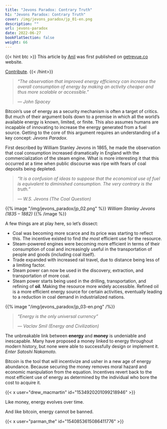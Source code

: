 ```yaml
---
title: "Jevons Paradox: Contrary Truth"
h1: "Jevons Paradox: Contrary Truth"
cover: /img/jevons_paradox/jp_01-en.png
description: ""
url: jevons-paradox
date: 2022-06-27
bookFlatSection: false
weight: 66
---
```


{{< hint btc >}}
This article by [Anil](https://twitter.com/anilsaidso) was first published on [getrevue.co](http://web.archive.org/web/20220627172832/https://www.getrevue.co/profile/anilsaidso/issues/jevons-paradox-contrary-truth-1242351) website.

[Contribute](/contribute/).
{{< /hint>}}

> *“The observation that improved energy efficiency can increase the overall consumption of energy by making an activity cheaper and thus more scalable or accessible.”* 
> 
> _— John Spacey_

Bitcoin’s use of energy as a security mechanism is often a target of critics. But much of their argument boils down to a premise in which all the world’s available energy is known, limited, or finite. This also assumes humans are incapable of innovating to increase the energy generated from a fuel source. Getting to the core of this argument requires an understanding of a key concept: _Jevons Paradox._

First described by William Stanley Jevons in 1865, he made the observation that coal consumption increased dramatically in England with the commercialization of the steam engine. What is more interesting it that this occurred at a time when public discourse was ripe with fears of coal deposits being depleted.

> _“It is a confusion of ideas to suppose that the economical use of fuel is equivalent to diminished consumption. The very contrary is the truth.”_
> 
> _— W.S. Jevons (The Coal Question)_

{{% image "/img/jevons_paradox/jp_02.png" %}}
*William Stanley Jevons (1835 – 1882)*
{{% /image %}}

A few things are at play here, so let’s dissect:

- Coal was becoming more scarce and its price was starting to reflect this. The incentive existed to find _the most_ efficient use for the resource.
- Steam-powered engines were becoming more efficient in terms of their consumption of coal and increasingly useful in the transportation of people and goods (including coal itself).
- Trade expanded with increased rail travel, due to distance being less of a limiting factor.
- Steam power can now be used in the discovery, extraction, and transportation of more coal.
- Steam power starts being used in the drilling, transportation, and refining of **oil**. Making the resource more widely accessible. Refined oil is a more efficient energy source for certain activities, eventually leading to a reduction in coal demand in industrialized nations.

{{% image "/img/jevons_paradox/jp_03-en.png" /%}}

> *“Energy is the only universal currency”* 
> 
> _— Vaclav Smil (Energy and Civilization)_

The unbreakable link between **energy** and **money** is undeniable and inescapable. Many have proposed a money linked to energy throughout modern history, but none were able to successfully design or implement it. _Enter Satoshi Nakamoto._

Bitcoin is the tool that will incentivize and usher in a new age of energy abundance. Because securing the money removes moral hazard and economic manipulation from the equation. Incentives revert back to the most efficient use of energy as determined by the individual who bore the cost to acquire it.

{{< x user="drew_macmartin" id="1534920201099218946" >}}

Like money, energy evolves over time.

And like bitcoin, energy cannot be banned.

{{< x user="parman_the" id="1540853615086411776" >}}